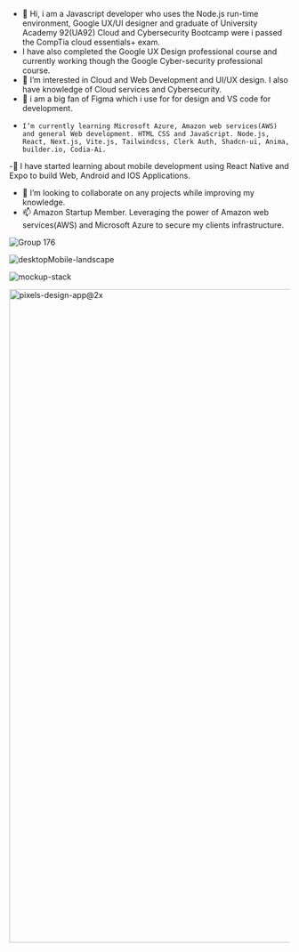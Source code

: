- 👋 Hi, i am a Javascript developer who uses the Node.js run-time environment, Google UX/UI designer and graduate of University Academy 92(UA92) Cloud and Cybersecurity Bootcamp were i passed the CompTia cloud essentials+ exam.
-   I have also completed the Google UX Design professional course and currently working though the Google Cyber-security professional course.
- 👀 I’m interested in Cloud and Web Development and UI/UX design. I also have knowledge of Cloud services and Cybersecurity.
- 🌱 i am a big fan of Figma which i use for for design and VS code for development.
-     I’m currently learning Microsoft Azure, Amazon web services(AWS) and general Web development. HTML CSS and JavaScript. Node.js, React, Next.js, Vite.js, Tailwindcss, Clerk Auth, Shadcn-ui, Anima, builder.io, Codia-Ai.
-👋 I have started learning about mobile development using React Native and Expo to build Web, Android and IOS Applications.

- 💞️ I’m looking to collaborate on any projects while improving my knowledge.
- 📫 Amazon Startup Member. Leveraging the power of Amazon web services(AWS) and Microsoft Azure to secure my clients infrastructure.
  

![Group 176](https://github.com/user-attachments/assets/d4461cda-67e1-440d-85ac-4620d00571c8)


![desktopMobile-landscape](https://github.com/tadyPi/tadyPi/assets/129111332/e67d4538-7cf9-45a2-8811-23c93930db77)


![mockup-stack](https://github.com/tadyPi/tadyPi/assets/129111332/c2043fab-4ce5-4b9e-93c3-98646834dafc)


<img width="1175" alt="pixels-design-app@2x" src="https://github.com/user-attachments/assets/aed4171d-55e4-40bf-bc0e-a1d9637f93cf">


